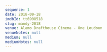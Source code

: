 ```yaml
---
sequence: 1
date: 2018-09-18
imdbId: tt6998518
slug: mandy-2018
venue: Alamo Drafthouse Cinema - One Loudoun
venueNotes: null
medium: null
mediumNotes: null
---
```


